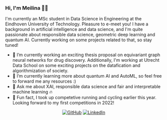 ### Hi, I'm Meilina 👋🏼

I'm currently an MSc student in Data Science in Engineering at the Eindhoven University of Technology. Pleasure to e-meet you! I have a background in artificial intelligence and data science, and I'm quite passionate about responsible data science, geometric deep learning and quantum AI. Currently working on some projects related to that, so stay tuned!

- 🔭 I’m currently working an exciting thesis proposal on equivariant graph neural networks for drug discovery. Additionally, I'm working at Utrecht Data School on some exciting projects on the datafication and algorithmization of society.
- 🧠 I’m currently learning more about quantum AI and AutoML, so feel free to forward me any resources :)
- 💬 Ask me about XAI, responsible data science and fair and interpretable machine learning 🔥
- 🏃 Fun fact, I took up competetive running and cycling earlier this year. Looking forward to my first competitions in 2022!

<p align="center">
	<a href="https://github.com/MeilinaR"><img src="https://img.shields.io/github/followers/MeilinaR.svg?label=GitHub&style=social" alt="GitHub"></a>
	<a href="https://www.linkedin.com/in/meilina/?locale=en_US"><img src="https://img.shields.io/badge/LinkedIn--_.svg?style=social&logo=linkedin" alt="LinkedIn"></a>
</p>
